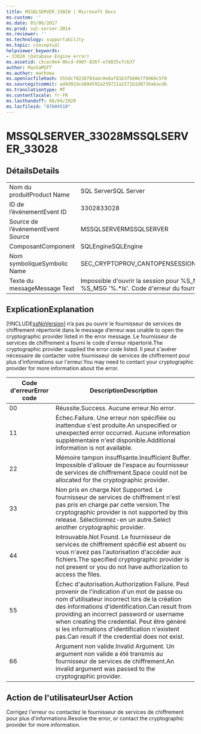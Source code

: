 ```yaml
---
title: MSSQLSERVER_33028 | Microsoft Docs
ms.custom: ''
ms.date: 03/06/2017
ms.prod: sql-server-2014
ms.reviewer: ''
ms.technology: supportability
ms.topic: conceptual
helpviewer_keywords:
- 33028 (Database Engine error)
ms.assetid: c5cec0e4-0bcd-4907-826f-e7d835cfcb37
author: MashaMSFT
ms.author: mathoma
ms.openlocfilehash: 555dcf0220793abc0e8af81b3f56867f9960c5f0
ms.sourcegitcommit: ad4d92dce894592a259721a1571b1d8736abacdb
ms.translationtype: MT
ms.contentlocale: fr-FR
ms.lasthandoff: 08/04/2020
ms.locfileid: "87604510"
---
```

# <a name="mssqlserver_33028"></a><span data-ttu-id="82bde-102">MSSQLSERVER_33028</span><span class="sxs-lookup"><span data-stu-id="82bde-102">MSSQLSERVER_33028</span></span>
    
## <a name="details"></a><span data-ttu-id="82bde-103">Détails</span><span class="sxs-lookup"><span data-stu-id="82bde-103">Details</span></span>  
  
|||  
|-|-|  
|<span data-ttu-id="82bde-104">Nom du produit</span><span class="sxs-lookup"><span data-stu-id="82bde-104">Product Name</span></span>|<span data-ttu-id="82bde-105">SQL Server</span><span class="sxs-lookup"><span data-stu-id="82bde-105">SQL Server</span></span>|  
|<span data-ttu-id="82bde-106">ID de l’événement</span><span class="sxs-lookup"><span data-stu-id="82bde-106">Event ID</span></span>|<span data-ttu-id="82bde-107">33028</span><span class="sxs-lookup"><span data-stu-id="82bde-107">33028</span></span>|  
|<span data-ttu-id="82bde-108">Source de l’événement</span><span class="sxs-lookup"><span data-stu-id="82bde-108">Event Source</span></span>|<span data-ttu-id="82bde-109">MSSQLSERVER</span><span class="sxs-lookup"><span data-stu-id="82bde-109">MSSQLSERVER</span></span>|  
|<span data-ttu-id="82bde-110">Composant</span><span class="sxs-lookup"><span data-stu-id="82bde-110">Component</span></span>|<span data-ttu-id="82bde-111">SQLEngine</span><span class="sxs-lookup"><span data-stu-id="82bde-111">SQLEngine</span></span>|  
|<span data-ttu-id="82bde-112">Nom symbolique</span><span class="sxs-lookup"><span data-stu-id="82bde-112">Symbolic Name</span></span>|<span data-ttu-id="82bde-113">SEC_CRYPTOPROV_CANTOPENSESSION</span><span class="sxs-lookup"><span data-stu-id="82bde-113">SEC_CRYPTOPROV_CANTOPENSESSION</span></span>|  
|<span data-ttu-id="82bde-114">Texte du message</span><span class="sxs-lookup"><span data-stu-id="82bde-114">Message Text</span></span>|<span data-ttu-id="82bde-115">Impossible d'ouvrir la session pour %S_MSG '%.\*ls'.</span><span class="sxs-lookup"><span data-stu-id="82bde-115">Cannot open session for %S_MSG '%.\*ls'.</span></span> <span data-ttu-id="82bde-116">Code d'erreur du fournisseur : %d.</span><span class="sxs-lookup"><span data-stu-id="82bde-116">Provider error code: %d.</span></span>|  
  
## <a name="explanation"></a><span data-ttu-id="82bde-117">Explication</span><span class="sxs-lookup"><span data-stu-id="82bde-117">Explanation</span></span>  
 [!INCLUDE[ssNoVersion](../../includes/ssnoversion-md.md)] <span data-ttu-id="82bde-118">n’a pas pu ouvrir le fournisseur de services de chiffrement répertorié dans le message d’erreur.</span><span class="sxs-lookup"><span data-stu-id="82bde-118">was unable to open the cryptographic provider listed in the error message.</span></span> <span data-ttu-id="82bde-119">Le fournisseur de services de chiffrement a fourni le code d'erreur répertorié.</span><span class="sxs-lookup"><span data-stu-id="82bde-119">The cryptographic provider supplied the error code listed.</span></span> <span data-ttu-id="82bde-120">Il peut s'avérer nécessaire de contacter votre fournisseur de services de chiffrement pour plus d'informations sur l'erreur.</span><span class="sxs-lookup"><span data-stu-id="82bde-120">You may need to contact your cryptographic provider for more information about the error.</span></span>  
  
|<span data-ttu-id="82bde-121">Code d'erreur</span><span class="sxs-lookup"><span data-stu-id="82bde-121">Error code</span></span>|<span data-ttu-id="82bde-122">Description</span><span class="sxs-lookup"><span data-stu-id="82bde-122">Description</span></span>|  
|----------------|-----------------|  
|<span data-ttu-id="82bde-123">0</span><span class="sxs-lookup"><span data-stu-id="82bde-123">0</span></span>|<span data-ttu-id="82bde-124">Réussite.</span><span class="sxs-lookup"><span data-stu-id="82bde-124">Success.</span></span> <span data-ttu-id="82bde-125">Aucune erreur.</span><span class="sxs-lookup"><span data-stu-id="82bde-125">No error.</span></span>|  
|<span data-ttu-id="82bde-126">1</span><span class="sxs-lookup"><span data-stu-id="82bde-126">1</span></span>|<span data-ttu-id="82bde-127">Échec.</span><span class="sxs-lookup"><span data-stu-id="82bde-127">Failure.</span></span> <span data-ttu-id="82bde-128">Une erreur non spécifiée ou inattendue s'est produite.</span><span class="sxs-lookup"><span data-stu-id="82bde-128">An unspecified or unexpected error occurred.</span></span> <span data-ttu-id="82bde-129">Aucune information supplémentaire n'est disponible.</span><span class="sxs-lookup"><span data-stu-id="82bde-129">Additional information is not available.</span></span>|  
|<span data-ttu-id="82bde-130">2</span><span class="sxs-lookup"><span data-stu-id="82bde-130">2</span></span>|<span data-ttu-id="82bde-131">Mémoire tampon insuffisante.</span><span class="sxs-lookup"><span data-stu-id="82bde-131">Insufficient Buffer.</span></span> <span data-ttu-id="82bde-132">Impossible d'allouer de l'espace au fournisseur de services de chiffrement.</span><span class="sxs-lookup"><span data-stu-id="82bde-132">Space could not be allocated for the cryptographic provider.</span></span>|  
|<span data-ttu-id="82bde-133">3</span><span class="sxs-lookup"><span data-stu-id="82bde-133">3</span></span>|<span data-ttu-id="82bde-134">Non pris en charge.</span><span class="sxs-lookup"><span data-stu-id="82bde-134">Not Supported.</span></span> <span data-ttu-id="82bde-135">Le fournisseur de services de chiffrement n'est pas pris en charge par cette version.</span><span class="sxs-lookup"><span data-stu-id="82bde-135">The cryptographic provider is not supported by this release.</span></span> <span data-ttu-id="82bde-136">Sélectionnez-en un autre.</span><span class="sxs-lookup"><span data-stu-id="82bde-136">Select another cryptographic provider.</span></span>|  
|<span data-ttu-id="82bde-137">4</span><span class="sxs-lookup"><span data-stu-id="82bde-137">4</span></span>|<span data-ttu-id="82bde-138">Introuvable.</span><span class="sxs-lookup"><span data-stu-id="82bde-138">Not Found.</span></span> <span data-ttu-id="82bde-139">Le fournisseur de services de chiffrement spécifié est absent ou vous n'avez pas l'autorisation d'accéder aux fichiers.</span><span class="sxs-lookup"><span data-stu-id="82bde-139">The specified cryptographic provider is not present or you do not have authorization to access the files.</span></span>|  
|<span data-ttu-id="82bde-140">5</span><span class="sxs-lookup"><span data-stu-id="82bde-140">5</span></span>|<span data-ttu-id="82bde-141">Échec d'autorisation.</span><span class="sxs-lookup"><span data-stu-id="82bde-141">Authorization Failure.</span></span> <span data-ttu-id="82bde-142">Peut provenir de l'indication d'un mot de passe ou nom d'utilisateur incorrect lors de la création des informations d'identification.</span><span class="sxs-lookup"><span data-stu-id="82bde-142">Can result from providing an incorrect password or username when creating the credential.</span></span> <span data-ttu-id="82bde-143">Peut être généré si les informations d'identification n'existent pas.</span><span class="sxs-lookup"><span data-stu-id="82bde-143">Can result if the credential does not exist.</span></span>|  
|<span data-ttu-id="82bde-144">6</span><span class="sxs-lookup"><span data-stu-id="82bde-144">6</span></span>|<span data-ttu-id="82bde-145">Argument non valide.</span><span class="sxs-lookup"><span data-stu-id="82bde-145">Invalid Argument.</span></span> <span data-ttu-id="82bde-146">Un argument non valide a été transmis au fournisseur de services de chiffrement.</span><span class="sxs-lookup"><span data-stu-id="82bde-146">An invalid argument was passed to the cryptographic provider.</span></span>|  
  
## <a name="user-action"></a><span data-ttu-id="82bde-147">Action de l'utilisateur</span><span class="sxs-lookup"><span data-stu-id="82bde-147">User Action</span></span>  
 <span data-ttu-id="82bde-148">Corrigez l'erreur ou contactez le fournisseur de services de chiffrement pour plus d'informations.</span><span class="sxs-lookup"><span data-stu-id="82bde-148">Resolve the error, or contact the cryptographic provider for more information.</span></span>  
  
  
